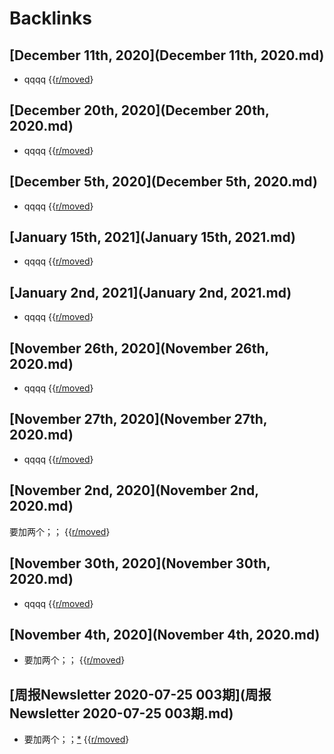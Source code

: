 
# Backlinks
## [December 11th, 2020](December 11th, 2020.md)
- qqqq {{[r/moved](../r/moved.md)}

## [December 20th, 2020](December 20th, 2020.md)
- qqqq {{[r/moved](../r/moved.md)}

## [December 5th, 2020](December 5th, 2020.md)
- qqqq {{[r/moved](../r/moved.md)}

## [January 15th, 2021](January 15th, 2021.md)
- qqqq {{[r/moved](../r/moved.md)}

## [January 2nd, 2021](January 2nd, 2021.md)
- qqqq {{[r/moved](../r/moved.md)}

## [November 26th, 2020](November 26th, 2020.md)
- qqqq {{[r/moved](../r/moved.md)}

## [November 27th, 2020](November 27th, 2020.md)
- qqqq {{[r/moved](../r/moved.md)}

## [November 2nd, 2020](November 2nd, 2020.md)
要加两个；； {{[r/moved](../r/moved.md)}

## [November 30th, 2020](November 30th, 2020.md)
- qqqq {{[r/moved](../r/moved.md)}

## [November 4th, 2020](November 4th, 2020.md)
- 要加两个；； {{[r/moved](../r/moved.md)}

## [周报Newsletter 2020-07-25 003期](周报Newsletter 2020-07-25 003期.md)
- 要加两个；；[*](((Z8XscXqVq))) {{[r/moved](../r/moved.md)}

